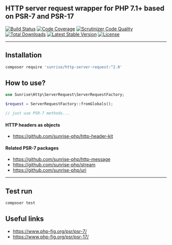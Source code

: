 ## HTTP server request wrapper for PHP 7.1+ based on PSR-7 and PSR-17

[![Build Status](https://circleci.com/gh/sunrise-php/http-server-request.svg?style=shield)](https://circleci.com/gh/sunrise-php/http-server-request)
[![Code Coverage](https://scrutinizer-ci.com/g/sunrise-php/http-server-request/badges/coverage.png?b=master)](https://scrutinizer-ci.com/g/sunrise-php/http-server-request/?branch=master)
[![Scrutinizer Code Quality](https://scrutinizer-ci.com/g/sunrise-php/http-server-request/badges/quality-score.png?b=master)](https://scrutinizer-ci.com/g/sunrise-php/http-server-request/?branch=master)
[![Total Downloads](https://poser.pugx.org/sunrise/http-server-request/downloads?format=flat)](https://packagist.org/packages/sunrise/http-server-request)
[![Latest Stable Version](https://poser.pugx.org/sunrise/http-server-request/v/stable?format=flat)](https://packagist.org/packages/sunrise/http-server-request)
[![License](https://poser.pugx.org/sunrise/http-server-request/license?format=flat)](https://packagist.org/packages/sunrise/http-server-request)

---

## Installation

```bash
composer require 'sunrise/http-server-request:^2.0'
```

## How to use?

```php
use Sunrise\Http\ServerRequest\ServerRequestFactory;

$request = ServerRequestFactory::fromGlobals();

// just use PSR-7 methods...
```

#### HTTP headers as objects

* https://github.com/sunrise-php/http-header-kit

#### Related PSR-7 packages

* https://github.com/sunrise-php/http-message
* https://github.com/sunrise-php/stream
* https://github.com/sunrise-php/uri

---

## Test run

```bash
composer test
```

## Useful links

* https://www.php-fig.org/psr/psr-7/
* https://www.php-fig.org/psr/psr-17/

